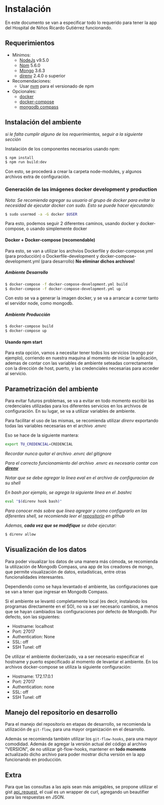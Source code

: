 # Instalación

En este documento se van a especificar todo lo requerido para tener la app del Hospital de Niños Ricardo Gutiérrez funcionando.

## Requerimientos
- Mínimos:
    - [NodeJs](https://nodejs.org/en/) v9.5.0
    - [Npm](https://www.npmjs.com/) 5.6.0
    - [Mongo](https://www.mongodb.com) 3.6.3
    - [direnv](https://github.com/direnv/direnv) 2.4.0 o superior
- Recomendaciones:
    - Usar [nvm](https://github.com/creationix/nvm) para el versionado de npm
- Opcionales:
    - [docker](https://www.docker.com/)
    - [docker-compose](https://docs.docker.com/compose/)
    - [mongodb compass](https://www.mongodb.com/products/compass)

## Instalación del ambiente
_si le falta cumplir alguno de los requerimientos, seguir a la siguiente sección_

Instalación de los componentes necesarios usando npm:
```bash
$ npm install
$ npm run build:dev
```

Con esto, se procederá a crear la carpeta node-modules, y algunos archivos extra
de configuración.

### Generación de las imágenes docker development y production

_Nota: Se recomienda agregar su usuario al grupo de docker para evitar la necesidad de ejecutar docker con sudo. Esto se puede hacer ejecutando:_

```bash
$ sudo usermod -a -G docker $USER
```


Para esto, podemos seguir 2 diferentes caminos, usando docker y docker-compose, o usando
simplemente docker

#### Docker + Docker-compose (recomendable)

Para esto, se van a utilizar los archvios Dockerfile y docker-compose.yml (para
producción) o Dockerfile-development y docker-compose-development.yml (para
desarrollo) **No eliminar dichos archivos!**

##### Ambiente Desarrollo

```bash
$ docker-compose -f docker-compose-development.yml build
$ docker-compose -f docker-compose-development.yml up
```

Con esto se va a generar la imagen docker, y se va a arrancar a correr tanto el
servidor node, como mongodb.

##### Ambiente Producción

```bash
$ docker-compose build
$ docker-compose up
```

#### Usando npm start

Para esta opción, vamos a necesitar tener todos los servicios (mongo por
ejemplo), corriendo en nuestra maquina al momento de iniciar la aplicación,
ademas de contar con las variables de ambiente seteadas correctamente con la
dirección de host, puerto, y las credenciales necesarias para acceder al
servicio.

## Parametrización del ambiente

Para evitar futuros problemas, se va a evitar en todo momento escribir las
credenciales utilizadas para los diferentes servicios en los archivos de
configuración. En su lugar, se va a utilizar variables de ambiente.

Para facilitar el uso de las mismas, se recomienda utilizar _direnv_ exportando
todas las variables necesarias en el archivo _.envrc_

Eso se hace de la siguiente mantera:

```bash
export TU_CREDENCIAL=CREDENCIAL
```

_Recordar nunca quitar el archivo .envrc del gitignore_

_Para el correcto funcionamiento del archivo .envrc es necesario contar con [**direnv**](https://github.com/direnv/direnv)_

_Notar que se debe agregar la linea eval en el archivo de configuracion de su shell_

_En bash por ejemplo, se agrega la siguiente linea en el .bashrc_

```bash
eval "$(direnv hook bash)"
```

_Para conocer más sobre que línea agregar y como configurarlo en las diferentes_
_shell, se recomienda leer el [repositorio](https://github.com/direnv/direnv) en github_

_Ademas, **cada vez que se modifique** se debe ejecutar:_

```bash
$ direnv allow
```

## Visualización de los datos

Para poder visualizar los datos de una manera más cómoda, se recomienda la
utilización de Mongodb Compass, una app de los creadores de mongo, que permite
visualización de datos, estadísticas, entre otras funcionalidades interesantes.

Dependiendo como se haya levantado el ambiente, las configuraciones que se van a
tener que ingresar en Mongodb Compass.

Si el ambiente se levantó completamente local (es decir, instalando los
programas directamente en el SO), no va a ser necesario cambios, a menos que se
hayan cambiados las configuraciones por defecto de Mongodb.
Por defecto, son las siguientes:

- Hostname: localhost
- Port: 27017
- Authentication: None
- SSL: off
- SSH Tunel: off

De utilizar el ambiente dockerizado, va a ser necesario especificar el hostname
y puerto especificado al momento de levantar el ambiente.
En los archivos docker-compose se utiliza la siguiente configuración:

- Hostname: 172.17.0.1
- Port: 27017
- Authentication: none
- SSL: off
- SSH Tunel: off

## Manejo del repositorio en desarrollo

Para el manejo del repositorio en etapas de desarrollo, se recomienda la
utilización de `git-flow`, para una mayor organización en el desarrollo.

Además se recomienda también utilizar los `git-flow-hooks`, para una mayor
comodidad. Además de agregar la versión actual del código al archivo "VERSION",
de no utilizar git-flow-hooks, mantener en **todo momento** actualizado dicho
archivo para poder mostrar dicha versión en la app funcionando en producción.

## Extra

Para que las consultas a las apis sean más amigables, se propone utilizar el
gist
[api\_request](https://gist.github.com/lucasdc6/741972836ddff247551e5e8b52277541),
el cual es un wrapper de curl, agregando un beautifier para las respuestas en
JSON.
